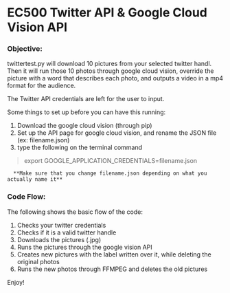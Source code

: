 # EC500 Twitter API & Google Cloud Vision API 

### Objective: 
twittertest.py will download 10 pictures from your selected twitter handl. Then it will run those 10 photos through google cloud vision, override the picture with a word that describes each photo, and outputs a video in a mp4 format for the audience.

The Twitter API credentials are left for the user to input.

Some things to set up before you can have this running: 
  1. Download the google cloud vision (through pip)
  2. Set up the API page for google cloud vision, and rename the JSON file (ex: filename.json)
  3. type the following on the terminal command
  
  >export GOOGLE_APPLICATION_CREDENTIALS=filename.json
     
     
      **Make sure that you change filename.json depending on what you actually name it**


### Code Flow:
The following shows the basic flow of the code:

 1. Checks your twitter credentials
 2. Checks if it is a valid twitter handle
 3. Downloads the pictures (.jpg)
 4. Runs the pictures through the google vision API
 5. Creates new pictures with the label written over it, while deleting the original photos
 6. Runs the new photos through FFMPEG and deletes the old pictures


Enjoy!

